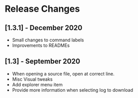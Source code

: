 # Release Changes
## [1.3.1] - December 2020
- Small changes to command labels
- Improvements to READMEs

## [1.3] - September 2020
- When opening a source file, open at correct line.
- Misc Visual tweaks
- Add explorer menu item
- Provide more information when selecting log to download

